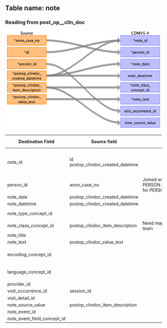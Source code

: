 ## Table name: note

### Reading from post_op__clin_doc

![](md_files/image35.png)

| Destination Field | Source field | Logic | Comment field |
| --- | --- | --- | --- |
| note_id | id<br>postop_clindoc_created_datetime |  | Autogenerated running id by ascending order of time and `id` |
| person_id | anon_case_no | Joined with PERSON.PERSON_SOURCE_VALUE for PERSON.PERSON_ID |  |
| note_date | postop_clindoc_created_datetime |  |  |
| note_datetime | postop_clindoc_created_datetime |  |  |
| note_type_concept_id |  |  | 32879 for Registry |
| note_class_concept_id | postop_clindoc_item_description | Need mapping table from vocab team |  |
| note_title |  |  |  |
| note_text | postop_clindoc_value_text |  |  |
| encoding_concept_id |  |  | UTF-8 -> 32678,  Other (ASCII) -> 0 |
| language_concept_id |  |  | 4180186 for English language |
| provider_id |  |  |  |
| visit_occurrence_id | session_id |  |  |
| visit_detail_id |  |  |  |
| note_source_value | postop_clindoc_item_description |  |  |
| note_event_id |  |  |  |
| note_event_field_concept_id |  |  |  |

